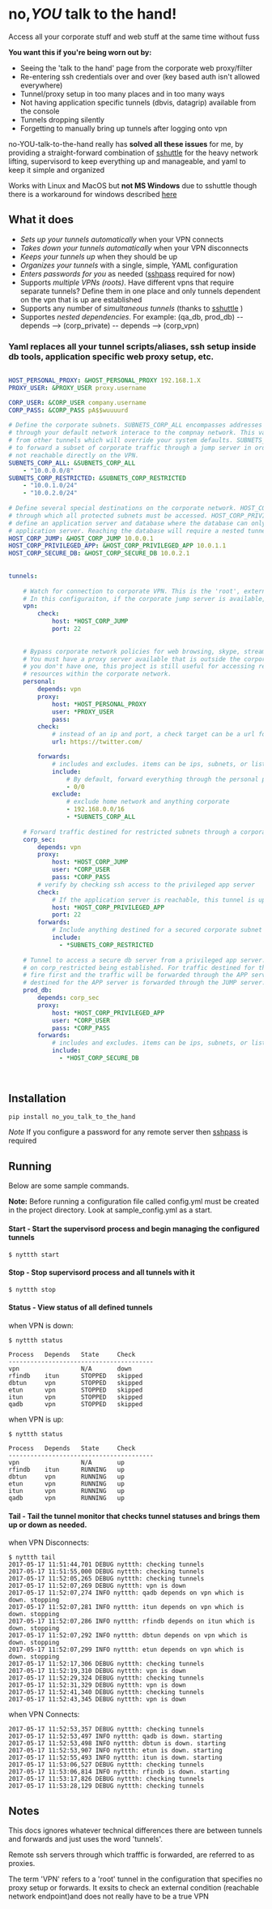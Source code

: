 # no,*YOU* talk to the hand!

Access all your corporate stuff and web stuff at the same time without fuss

**You want this if you're being worn out by:**
- Seeing the 'talk to the hand' page from the corporate web proxy/filter
- Re-entering ssh credentials over and over (key based auth isn't allowed everywhere)
- Tunnel/proxy setup in too many places and in too many ways
- Not having application specific tunnels (dbvis, datagrip) available from the console
- Tunnels dropping silently
- Forgetting to manually bring up tunnels after logging onto vpn

no-YOU-talk-to-the-hand really has **solved all these issues** for me, by providing a straight-forward combination of [sshuttle](https://github.com/sshuttle/sshuttle) for the heavy network lifting, supervisord to keep everything up and manageable, and yaml to keep it simple and organized

Works with Linux and MacOS but **not MS Windows** due to sshuttle though there is a workaround for windows described [here](http://sshuttle.readthedocs.io/en/stable/windows.html)


## What it does

- *Sets up your tunnels automatically* when your VPN connects
- *Takes down your tunnels automatically* when your VPN disconnects
- *Keeps your tunnels up* when they should be up
- *Organizes your tunnels* with a single, simple, YAML configuration 
- *Enters passwords for you* as needed ([sshpass](https://gist.github.com/arunoda/7790979) required for now)
- Supports *multiple VPNs (roots)*. Have different vpns that require separate tunnels? Define them in one place and only tunnels dependent on the vpn that is up are established 
- Supports any number of *simultaneous tunnels* (thanks to [sshuttle](https://github.com/sshuttle/sshuttle) )
- Supportes *nested dependencies*. For example: (qa_db, prod_db) -- depends --> (corp_private) -- depends --> (corp_vpn)


### Yaml replaces all your tunnel scripts/aliases, ssh setup inside db tools, application specific web proxy setup, etc.

```yaml

HOST_PERSONAL_PROXY: &HOST_PERSONAL_PROXY 192.168.1.X
PROXY_USER: &PROXY_USER proxy.username

CORP_USER: &CORP_USER company.username
CORP_PASS: &CORP_PASS pA$$wuuuurd
  
# Define the corporate subnets. SUBNETS_CORP_ALL encompasses addresses that will already be sent
# through your default network interace to the compnay network. This var is defined for exclusion 
# from other tunnels which will override your system defaults. SUBNETS_CORP_RESTRICTED is used
# to forward a subset of corporate traffic through a jump server in order to reach hosts that are 
# not reachable directly on the VPN. 
SUBNETS_CORP_ALL: &SUBNETS_CORP_ALL
    - "10.0.0.0/8"
SUBNETS_CORP_RESTRICTED: &SUBNETS_CORP_RESTRICTED 
    - "10.0.1.0/24"
    - "10.0.2.0/24"
    
# Define several special destinations on the corporate network. HOST_CORP_JUMP defines the host 
# through which all protected subnets must be accessed. HOST_CORP_PRIVILEGED_APP and HOST_CORP_SEURE_DB
# define an application server and database where the database can only be reached from the
# application server. Reaching the database will require a nested tunnel
HOST_CORP_JUMP: &HOST_CORP_JUMP 10.0.0.1
HOST_CORP_PRIVILEGED_APP: &HOST_CORP_PRIVILEGED_APP 10.0.1.1
HOST_CORP_SECURE_DB: &HOST_CORP_SECURE_DB 10.0.2.1
  
  
tunnels:
  
    # Watch for connection to corporate VPN. This is the 'root', external tunnel
    # In this configuraiton, if the corporate jump server is available, then the vpn is up
    vpn:
        check:
            host: *HOST_CORP_JUMP
            port: 22
    
      
    # Bypass corporate network policies for web browsing, skype, streaming music, etc. 
    # You must have a proxy server available that is outside the corporate network. If 
    # you don't have one, this project is still useful for accessing restricted 
    # resources within the corporate network.
    personal:
        depends: vpn
        proxy:
            host: *HOST_PERSONAL_PROXY
            user: *PROXY_USER
            pass:
        check:
            # instead of an ip and port, a check target can be a url for an http check
            url: https://twitter.com/

        forwards:
            # includes and excludes. items can be ips, subnets, or lists of ip/subnets.
            include:
                # By default, forward everything through the personal proxy
                - 0/0
            exclude:
                # exclude home network and anything corporate 
                - 192.168.0.0/16
                - *SUBNETS_CORP_ALL
                   
    # Forward traffic destined for restricted subnets through a corporate jump server.
    corp_sec:
        depends: vpn
        proxy:
            host: *HOST_CORP_JUMP
            user: *CORP_USER
            pass: *CORP_PASS
        # verify by checking ssh access to the privileged app server
        check:
            # If the application server is reachable, this tunnel is up
            host: *HOST_CORP_PRIVILEGED_APP
            port: 22
        forwards:
            # Include anything destined for a secured corporate subnet
            include:
              - *SUBNETS_CORP_RESTRICTED
   
    # Tunnel to access a secure db server from a privileged app server. This tunnel depends 
    # on corp_restricted being established. For traffic destined for the DB, this rule will 
    # fire first and the traffic will be forwarded through the APP server, however traffic 
    # destined for the APP server is forwarded through the JUMP server. 
    prod_db:
        depends: corp_sec
        proxy:
            host: *HOST_CORP_PRIVILEGED_APP
            user: *CORP_USER
            pass: *CORP_PASS
        forwards:
            # includes and excludes. items can be ips, subnets, or lists of ip/subnets.
            include:
              - *HOST_CORP_SECURE_DB
                                
  
```


## Installation

```pip install no_you_talk_to_the_hand```


*Note* If you configure a password for any remote server then [sshpass](https://gist.github.com/arunoda/7790979) is required

## Running

Below are some sample commands.

**Note:** Before running a configuration file called config.yml must be created in the project directory. Look at sample_config.yml as a start.


#### Start - Start the supervisord process and begin managing the configured tunnels

```
$ nyttth start
```


#### Stop - Stop supervisord process and all tunnels with it

```
$ nyttth stop
```


#### Status - View status of all defined tunnels
 
when VPN is down:

``` 
$ nyttth status

Process   Depends   State     Check     
----------------------------------------
vpn                 N/A       down      
rfindb    itun      STOPPED   skipped   
dbtun     vpn       STOPPED   skipped   
etun      vpn       STOPPED   skipped   
itun      vpn       STOPPED   skipped   
qadb      vpn       STOPPED   skipped   
```

when VPN is up:

```
$ nyttth status

Process   Depends   State     Check     
----------------------------------------
vpn                 N/A       up        
rfindb    itun      RUNNING   up        
dbtun     vpn       RUNNING   up        
etun      vpn       RUNNING   up        
itun      vpn       RUNNING   up        
qadb      vpn       RUNNING   up        
```

#### Tail - Tail the tunnel monitor that checks tunnel statuses and brings them up or down as needed.

when VPN Disconnects:

```
$ nyttth tail
2017-05-17 11:51:44,701 DEBUG nyttth: checking tunnels
2017-05-17 11:51:55,000 DEBUG nyttth: checking tunnels
2017-05-17 11:52:05,265 DEBUG nyttth: checking tunnels
2017-05-17 11:52:07,269 DEBUG nyttth: vpn is down
2017-05-17 11:52:07,274 INFO nyttth: qadb depends on vpn which is down. stopping
2017-05-17 11:52:07,281 INFO nyttth: itun depends on vpn which is down. stopping
2017-05-17 11:52:07,286 INFO nyttth: rfindb depends on itun which is down. stopping
2017-05-17 11:52:07,292 INFO nyttth: dbtun depends on vpn which is down. stopping
2017-05-17 11:52:07,299 INFO nyttth: etun depends on vpn which is down. stopping
2017-05-17 11:52:17,306 DEBUG nyttth: checking tunnels
2017-05-17 11:52:19,310 DEBUG nyttth: vpn is down
2017-05-17 11:52:29,324 DEBUG nyttth: checking tunnels
2017-05-17 11:52:31,329 DEBUG nyttth: vpn is down
2017-05-17 11:52:41,340 DEBUG nyttth: checking tunnels
2017-05-17 11:52:43,345 DEBUG nyttth: vpn is down
```

when VPN Connects:

```
2017-05-17 11:52:53,357 DEBUG nyttth: checking tunnels
2017-05-17 11:52:53,497 INFO nyttth: qadb is down. starting
2017-05-17 11:52:53,498 INFO nyttth: dbtun is down. starting
2017-05-17 11:52:53,907 INFO nyttth: etun is down. starting
2017-05-17 11:52:55,493 INFO nyttth: itun is down. starting
2017-05-17 11:53:06,527 DEBUG nyttth: checking tunnels
2017-05-17 11:53:06,814 INFO nyttth: rfindb is down. starting
2017-05-17 11:53:17,826 DEBUG nyttth: checking tunnels
2017-05-17 11:53:28,129 DEBUG nyttth: checking tunnels

```


## Notes

This docs ignores whatever technical differences there are between tunnels and forwards and just uses the word 'tunnels'. 

Remote ssh servers through which trafffic is forwarded, are referred to as proxies. 

The term 'VPN' refers to a 'root' tunnel in the configuration that specifies no proxy setup or forwards. It exsits to check an external condition (reachable network endpoint)and does not really have to be a true VPN
